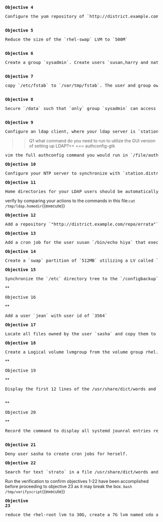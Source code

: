 
**<pre>Objective 4</pre>** 
<pre>Configure the yum repository of `http://district.example.com/repo/rhel7`
 </pre>
**<pre>Objective 5</pre>**
<pre>Reduce the size of the `rhel-swap` LVM to `500M`
 </pre>
**<pre>Objective 6 </pre>**
<pre>Create a group `sysadmin`. Create users `susan,harry and natasha`. Users `susan` and `harry` should be apart of the `sysadmin group`. `natasha` should `not` be apart of that group and `should not be allowed to log into the shell`. All users passwords should be `"password"`.
 </pre>
**<pre>Objective 7</pre>**
<pre>copy `/etc/fstab` to `/var/tmp/fstab`. The user and group owner of that file should be `root`. All users should be able to `read` the file. No one should be able to `execute it`. `susan` should `not` be able to read or write. `natasha` should be able to read and write. 
 </pre>
**<pre>Objective 8</pre>** 
<pre>Secure `/data` such that `only` group `sysadmin` can access it. Group owner should be `sysadmin` & all child directories and files by default should have `group sysadmin permissions`. 
 </pre>
**<pre>Objective 9</pre>**
<pre>Configure an ldap client, where your ldap server is `station.district.example.com`, LDAP Base DN: `dc=station,dc=district,dc=example,dc=com`. Authenticate your ldap server using the certificate `https://classroom.example.com/pub/example-ca.crt`
</pre>
>>Q1 what command do you need to run to utilize the GUI version of setting up LDAP?<<
=== authconfig-gtk
<pre>
vim the full authconfig command you would run in `/file/authconfig.test` and run the following command to verify if the what you wrote is correct `file1=$(cat /root/authconfig.test); file2=$(cat /tmp/authconfig.verify) ; [[ $file1 == $file2 ]] && echo "Awesome Job" || echo "Open up /tmp/authconfig.verify to see what you might have missed."`{{execute}}
</pre>
**<pre>Objective 10 </pre>**
<pre>Configure your NTP server to synchronize with `station.district.example.com`
</pre>
**<pre>Objective 11</pre>**
<pre>Home directories for your LDAP users should be automatically mounted on acces. These home directories are served from the NFS share "station.district.example.com:/home/guests/"
</pre>
verify by comparing your actions to the commands in this file:`cat /tmp/ldap.homedir`{{execute}}

**<pre>Objective 12</pre>**
<pre>Add a repository `"http://district.example.com/repo/errata"` with the name `Kernel.repo`. Then check for a new kerenl and install if there is one. The newly installed kernel should be the default kernel and the previous kernel should be available and bootable at grub. 
</pre>
**<pre>Objective 13 </pre>**
<pre>Add a cron job for the user susan `/bin/echo hiya` that executes `everyday` at `2:23pm`
</pre>
**<pre>Objective 14 </pre>**
<pre>Create a `swap` partition of `512MB` utilizing a LV called `swap2`
</pre>
**<pre>Objective 15 </pre>**
<pre>Synchronize the `/etc` directory tree to the `/configbackup` directory  A) create an archive named `/root/configuration-backup-server.tar.gz` with the `/configbackup` directory as content. Extract the contents of the  `/root/configuration-backup-server.tar.gz` to the `/tmp/configcompare` directory.  B) create an archive `/root/archive.tar.bz2` with the `/usr/local directory` as content. 
</pre>
**<pre>Objective 16</pre> **
<pre>Add a user `jean` with user id of `3564`
</pre>
**<pre>Objective 17 </pre>**
<pre>Locate all files owned by the user `sasha` and copy them to `/home/lost+found/`
</pre>
**<pre>Objective 18 </pre>**
<pre>Create a Logical volume lvmgroup from the volume group rhel. The logical volume should have 100 extents. Mount this lvm as /mnt/lvm2 as an ext4 filesystem. 
</pre>
**<pre>Objective 19</pre> **
<pre>Display the first 12 lines of the /usr/share/dict/words and send the output to the /home/student/headtail.txt file
 </pre>
**<pre>Objective 20</pre> **
<pre>Record the command to display all systemd jounral entries recorded between 9:05:00 and 9:15:00 in the /home/student/systemdreview.txt
 </pre>
**<pre>Objective 21</pre>** 
<pre>Deny user sasha to create cron jobs for herself.
</pre>
**<pre>Objective 22</pre>**
<pre>Search for text `strato` in a file /usr/share/dict/words and copy this to a file /root/lines.txt. The new file should not have any blank spaces or lines. The order of the names in the new file should be the same as the original file. </pre>
Run the verification to confirm objectives 1-22 have been accomplished before proceeding to objective 23 as it may break the box. `bash /tmp/verifyscript`{{execute}}
**<pre>Objective 23</pre>**
<pre>reduce the rhel-root lvm to 30G, create a 7G lvm named vdo and place a 15GB vdo named lucky onto the LVM. Then give the VDO an XFS file system and mount it persistently to /mnt/vdo
</pre>
